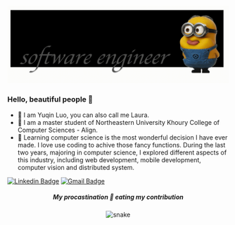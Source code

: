 <img src = "https://github.com/luoyuqinlaura/luoyuqinlaura/blob/main/yo_.gif">


### Hello, beautiful people 👋
- 🍌 I am Yuqin Luo, you can also call me Laura.
- 🌱 I am a master student of Northeastern University Khoury College of Computer Sciences - Align. 
- 🤔 Learning computer science is the most wonderful decision I have ever made. I love use coding to achive those fancy functions.
   During the last two years, majoring in computer science, I explored different aspects of this industry, including web development, mobile development,      computer vision and distributed system. 



[![Linkedin Badge](https://img.shields.io/badge/-LauraLuo-blue?style=flat-square&logo=Linkedin&logoColor=white&link=https://yuqin-laura-luo-756a021a1/)](https://www.linkedin.com/in/yuqin-laura-luo-756a021a1/)  [![Gmail Badge](https://img.shields.io/badge/-lauraluo-c14438?style=flat-square&logo=Gmail&logoColor=white&link=mailto:luoyuqin1113@gmail.com)](mailto:luoyuqin1113@gmail.com)


<h5 align = 'Center'>My procastination 🐍 eating my contribution</h5>
<p align="center">
  <img src="https://github.com/swaraj961/swaraj961/blob/output/github-contribution-grid-snake.svg" alt="snake"></center>
</p>

